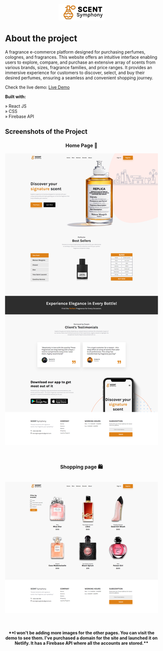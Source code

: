 <div align='center'><img style="width:30%" src='/src/images/logo/logo.png'/></div>

# About the project

A fragrance e-commerce platform designed for purchasing perfumes, colognes, and fragrances. This website offers an intuitive interface enabling users to explore, compare, and purchase an extensive array of scents from various brands, sizes, fragrance families, and price ranges. It provides an immersive experience for customers to discover, select, and buy their desired perfumes, ensuring a seamless and convenient shopping journey.

Check the live demo: [Live Demo](https://scentsymphony.tech/)

**Built with:**

» React JS <br>
» CSS <br>
» Firebase API

## Screenshots of the Project

<h3 align='center'>Home Page 🏡</h3>
<div align='center'><img src='/src/images/logo/fullpage.png'/></div>
<br>
<br>
<h3 align='center'>Shopping page 🛍️</h3>
<br>
<div align='center'><img src='/src/images/logo/shoppingpage.png'/></div>
<br>
<br>
<h4 align='center'>**I won't be adding more images for the other pages. You can visit the demo to see them. I've purchased a domain for the site and launched it on Netlify. It has a Firebase API where all the accounts are stored.**</h4>
